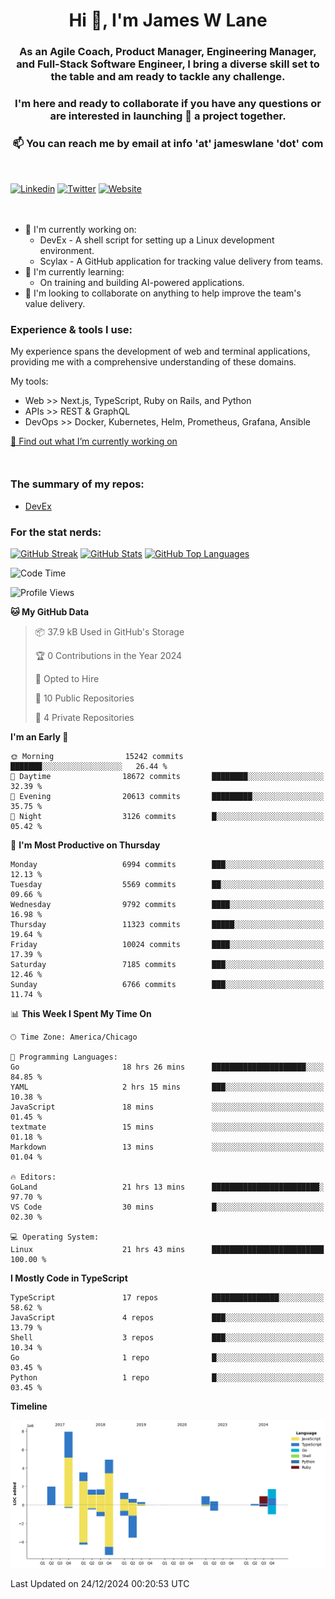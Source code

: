 <h1 align="center">Hi 👋, I'm James W Lane</h1>
<h3 align="center">As an Agile Coach, Product Manager, Engineering Manager, and Full-Stack Software Engineer, I bring a diverse skill set to the table and am ready to tackle any challenge.</h3>
<h3 align="center">I'm here and ready to collaborate if you have any questions or are interested in launching 🚀 a project together.</h3>

<div style="margin-top: 16px;" />

<h3 align="center">📫 You can reach me by email at info 'at' jameswlane 'dot' com</h3>

<div style="margin-top: 48px;" />

[![Linkedin](https://img.shields.io/badge/LinkedIn-0077B5?style=for-the-badge&logo=linkedin&logoColor=white)](https://www.linkedin.com/in/jameswlane/)
[![Twitter](https://img.shields.io/badge/Twitter-1DA1F2?style=for-the-badge&logo=twitter&logoColor=white)](https://x.com/jameswlane)
[![Website](https://img.shields.io/website?down_color=red&down_message=offline&style=for-the-badge&up_color=green&up_message=up&url=https%3A%2F%2Fwww.jameswlane.com)](https://www.jameswlane.com)

<div style="margin-top: 48px;" />

- 🔭 I'm currently working on:
  - DevEx - A shell script for setting up a Linux development environment.
  - Scylax - A GitHub application for tracking value delivery from teams.
- 🌱 I'm currently learning:
  - On training and building AI-powered applications.
- 👯 I'm looking to collaborate on anything to help improve the team's value delivery.

### Experience & tools I use:

My experience spans the development of web and terminal applications, providing me with a comprehensive understanding of these domains.

My tools:
- Web >> Next.js, TypeScript, Ruby on Rails, and Python
- APIs >> REST & GraphQL
- DevOps >> Docker, Kubernetes, Helm, Prometheus, Grafana, Ansible

[🔭 Find out what I’m currently working on](https://www.jameswlane.com/now)  

<div style="margin-top: 50px;"/>

### The summary of my repos:
- [DevEx](https://github.com/jameswlane/devex)  

### For the stat nerds:
[![GitHub Streak](https://github-readme-streak-stats.herokuapp.com?user=jameswlane&theme=tokyonight)](https://git.io/streak-stats)
[![GitHub Stats](https://github-readme-stats.vercel.app/api?username=jameswlane&show_icons=true&theme=tokyonight)](https://github-readme-stats.vercel.app)
[![GitHub Top Languages](https://github-readme-stats.vercel.app/api/top-langs?username=jameswlane&show_icons=true&locale=en&layout=compact&theme=tokyonight)](https://github-readme-stats.vercel.app)

<!--START_SECTION:waka-->
![Code Time](http://img.shields.io/badge/Code%20Time-230%20hrs%2010%20mins-blue)

![Profile Views](http://img.shields.io/badge/Profile%20Views-1-blue)

**🐱 My GitHub Data** 

> 📦 37.9 kB Used in GitHub's Storage 
 > 
> 🏆 0 Contributions in the Year 2024
 > 
> 💼 Opted to Hire
 > 
> 📜 10 Public Repositories 
 > 
> 🔑 4 Private Repositories 
 > 
**I'm an Early 🐤** 

```text
🌞 Morning                15242 commits       ███████░░░░░░░░░░░░░░░░░░   26.44 % 
🌆 Daytime                18672 commits       ████████░░░░░░░░░░░░░░░░░   32.39 % 
🌃 Evening                20613 commits       █████████░░░░░░░░░░░░░░░░   35.75 % 
🌙 Night                  3126 commits        █░░░░░░░░░░░░░░░░░░░░░░░░   05.42 % 
```
📅 **I'm Most Productive on Thursday** 

```text
Monday                   6994 commits        ███░░░░░░░░░░░░░░░░░░░░░░   12.13 % 
Tuesday                  5569 commits        ██░░░░░░░░░░░░░░░░░░░░░░░   09.66 % 
Wednesday                9792 commits        ████░░░░░░░░░░░░░░░░░░░░░   16.98 % 
Thursday                 11323 commits       █████░░░░░░░░░░░░░░░░░░░░   19.64 % 
Friday                   10024 commits       ████░░░░░░░░░░░░░░░░░░░░░   17.39 % 
Saturday                 7185 commits        ███░░░░░░░░░░░░░░░░░░░░░░   12.46 % 
Sunday                   6766 commits        ███░░░░░░░░░░░░░░░░░░░░░░   11.74 % 
```


📊 **This Week I Spent My Time On** 

```text
🕑︎ Time Zone: America/Chicago

💬 Programming Languages: 
Go                       18 hrs 26 mins      █████████████████████░░░░   84.85 % 
YAML                     2 hrs 15 mins       ███░░░░░░░░░░░░░░░░░░░░░░   10.38 % 
JavaScript               18 mins             ░░░░░░░░░░░░░░░░░░░░░░░░░   01.45 % 
textmate                 15 mins             ░░░░░░░░░░░░░░░░░░░░░░░░░   01.18 % 
Markdown                 13 mins             ░░░░░░░░░░░░░░░░░░░░░░░░░   01.04 % 

🔥 Editors: 
GoLand                   21 hrs 13 mins      ████████████████████████░   97.70 % 
VS Code                  30 mins             █░░░░░░░░░░░░░░░░░░░░░░░░   02.30 % 

💻 Operating System: 
Linux                    21 hrs 43 mins      █████████████████████████   100.00 % 
```

**I Mostly Code in TypeScript** 

```text
TypeScript               17 repos            ███████████████░░░░░░░░░░   58.62 % 
JavaScript               4 repos             ███░░░░░░░░░░░░░░░░░░░░░░   13.79 % 
Shell                    3 repos             ███░░░░░░░░░░░░░░░░░░░░░░   10.34 % 
Go                       1 repo              █░░░░░░░░░░░░░░░░░░░░░░░░   03.45 % 
Python                   1 repo              █░░░░░░░░░░░░░░░░░░░░░░░░   03.45 % 
```



**Timeline**

![Lines of Code chart](https://raw.githubusercontent.com/jameswlane/jameswlane/main/assets/bar_graph.png)


 Last Updated on 24/12/2024 00:20:53 UTC
<!--END_SECTION:waka-->
